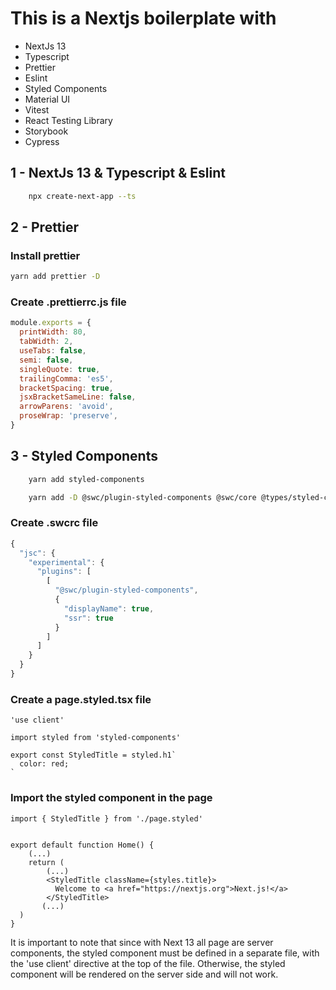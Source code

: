 # This is a Nextjs boilerplate with

- NextJs 13
- Typescript
- Prettier
- Eslint
- Styled Components
- Material UI
- Vitest
- React Testing Library
- Storybook
- Cypress

## 1 - NextJs 13 & Typescript & Eslint

```bash
    npx create-next-app --ts
```

## 2 - Prettier

### Install prettier

```bash
yarn add prettier -D
```

### Create .prettierrc.js file

```js
module.exports = {
  printWidth: 80,
  tabWidth: 2,
  useTabs: false,
  semi: false,
  singleQuote: true,
  trailingComma: 'es5',
  bracketSpacing: true,
  jsxBracketSameLine: false,
  arrowParens: 'avoid',
  proseWrap: 'preserve',
}
```

## 3 - Styled Components

```bash
    yarn add styled-components
```

```bash
    yarn add -D @swc/plugin-styled-components @swc/core @types/styled-components
```

### Create .swcrc file

```js
{
  "jsc": {
    "experimental": {
      "plugins": [
        [
          "@swc/plugin-styled-components",
          {
            "displayName": true,
            "ssr": true
          }
        ]
      ]
    }
  }
}
```

### Create a page.styled.tsx file

```tsx
'use client'

import styled from 'styled-components'

export const StyledTitle = styled.h1`
  color: red;
`
```

### Import the styled component in the page

```tsx
import { StyledTitle } from './page.styled'


export default function Home() {
    (...)
    return (
        (...)
        <StyledTitle className={styles.title}>
          Welcome to <a href="https://nextjs.org">Next.js!</a>
        </StyledTitle>
       (...)
  )
}
```

It is important to note that since with Next 13 all page are server components, the styled component must be defined in a separate file, with the 'use client' directive at the top of the file. Otherwise, the styled component will be rendered on the server side and will not work.
